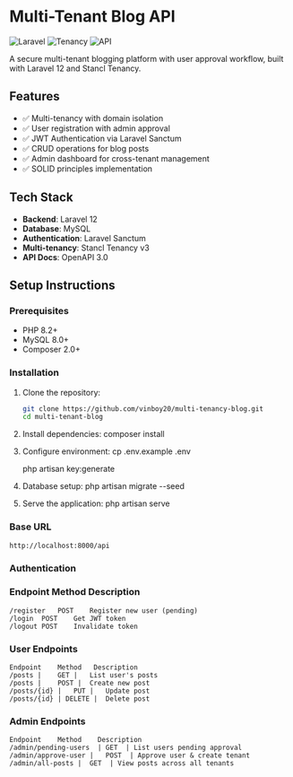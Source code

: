 # Multi-Tenant Blog API

![Laravel](https://img.shields.io/badge/Laravel-12.x-red)
![Tenancy](https://img.shields.io/badge/Stancl_Tenancy-3.x-blue)
![API](https://img.shields.io/badge/API-RESTful-green)

A secure multi-tenant blogging platform with user approval workflow, built with Laravel 12 and Stancl Tenancy.

## Features

- ✅ Multi-tenancy with domain isolation
- ✅ User registration with admin approval
- ✅ JWT Authentication via Laravel Sanctum
- ✅ CRUD operations for blog posts
- ✅ Admin dashboard for cross-tenant management
- ✅ SOLID principles implementation

## Tech Stack

- **Backend**: Laravel 12
- **Database**: MySQL
- **Authentication**: Laravel Sanctum
- **Multi-tenancy**: Stancl Tenancy v3
- **API Docs**: OpenAPI 3.0

## Setup Instructions

### Prerequisites
- PHP 8.2+
- MySQL 8.0+
- Composer 2.0+

### Installation
1. Clone the repository:
   ```bash
   git clone https://github.com/vinboy20/multi-tenancy-blog.git
   cd multi-tenant-blog

2. Install dependencies:
	composer install

3. Configure environment:
	cp .env.example .env
	
	php artisan key:generate

4. Database setup:
	php artisan migrate --seed

5. Serve the application:
	php artisan serve

### Base URL
	http://localhost:8000/api

### Authentication

### Endpoint	Method	Description
	/register	POST	Register new user (pending)
	/login	POST	Get JWT token
	/logout	POST	Invalidate token

### User Endpoints
	Endpoint	Method	 Description
	/posts |	GET |	List user's posts
	/posts |	POST |	Create new post
	/posts/{id} |	PUT |	Update post
	/posts/{id}	| DELETE |	Delete post

### Admin Endpoints
	Endpoint	Method	  Description
	/admin/pending-users  |	GET	 | List users pending approval
	/admin/approve-user |	POST  |	Approve user & create tenant
	/admin/all-posts |	GET	 | View posts across all tenants